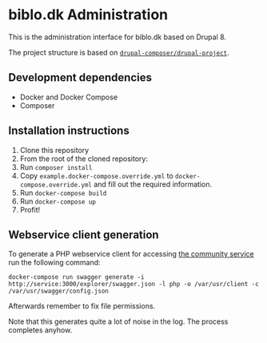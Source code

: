 # biblo.dk Administration

This is the administration interface for biblo.dk based on Drupal 8.

The project structure is based on [`drupal-composer/drupal-project`](https://github.com/drupal-composer/drupal-project).

## Development dependencies

* Docker and Docker Compose
* Composer

## Installation instructions

1. Clone this repository
2. From the root of the cloned repository:
  1. Run `composer install`
  2. Copy `example.docker-compose.override.yml` to `docker-compose.override.yml` and fill out the required information.
  3. Run `docker-compose build`
  4. Run `docker-compose up`
3. Profit!

## Webservice client generation

To generate a PHP webservice client for accessing [the community service](https://github.com/DBCDK/dbc-community-service) run the following command:

`docker-compose run swagger generate -i http://service:3000/explorer/swagger.json -l php -o /var/usr/client -c /var/usr/swagger/config.json`

Afterwards remember to fix file permissions.

Note that this generates quite a lot of noise in the log. The process completes
anyhow.
